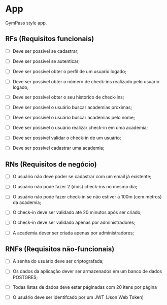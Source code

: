 # App

GymPass style app.

## RFs (Requisitos funcionais)
- [ ] Deve ser possivel se cadastrar;
- [ ] Deve ser possivel se autenticar;
- [ ] Deve ser possivel obter o perfil de um usuario logado;
- [ ] Deve ser possivel obter o número de check-ins realizado pelo usuario logado;
- [ ] Deve ser possivel obter o seu historico de check-ins;
- [ ] Deve ser possivel o usuário buscar academias proximas;
- [ ] Deve ser possivel o usuário buscar academias pelo nome;
- [ ] Deve ser possivel o usuário realizar check-in em uma academia;
- [ ] Deve ser possivel validar o check-in de um usuário;
- [ ] Deve ser possivel cadastrar uma academia;


## RNs (Requisitos de negócio)
- [ ] O usuário não deve poder se cadastrar com um email já existente;
- [ ] O usuário não pode fazer 2 (dois) check-ins no mesmo dia;
- [ ] O usuário não pode fazer check-in se não estiver a 100m (cem metros) da academia;
- [ ] O check-in deve ser validado até 20 minutos após ser criado;
- [ ] O check-in deve ser validado apenas por administradores;
- [ ] A academia dever ser criada apenas por administradores;


## RNFs (Requisitos não-funcionais)
- [ ] A senha do usuário deve ser criptografada;
- [ ] Os dados da aplicação dever ser armazenados em um banco de dados POSTGRES;
- [ ] Todas listas de dados deve estar páginadas com 20 itens por página
- [ ] O usuário deve ser identifcado por um JWT (Json Web Token)

